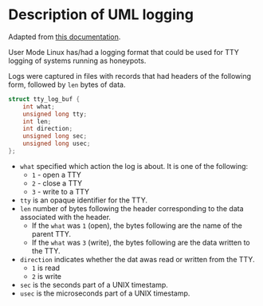 # Description of UML logging

Adapted from 
[this documentation](http://user-mode-linux.sourceforge.net/old/tty_logging.html).

User Mode Linux has/had a logging format that could be used for TTY
logging of systems running as honeypots.

Logs were captured in files with records that had headers of the following form,
followed by `len` bytes of data.

```c
struct tty_log_buf {
	int what;
	unsigned long tty;
	int len;
	int direction;
	unsigned long sec;
	unsigned long usec;
};
```

* `what` specified which action the log is about. It is one of the following:
    * `1` - open a TTY
    * `2` - close a TTY
    * `3` - write to a TTY
* `tty` is an opaque identifier for the TTY.
* `len` number of bytes following the header corresponding to the data associated with the header.
    * If the `what` was `1` (open), the bytes following are the name of the parent TTY.
    * If the `what` was `3` (write), the bytes following are the data written to the TTY.
* `direction` indicates whether the dat awas read or written from the TTY.
    * `1` is read
    * `2` is write
* `sec` is the seconds part of a UNIX timestamp.
* `usec` is the microseconds part of a UNIX timestamp.
              

